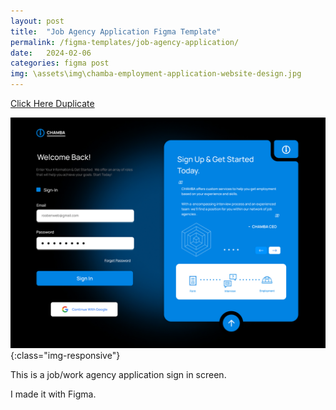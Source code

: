```yaml
---
layout: post
title:  "Job Agency Application Figma Template"
permalink: /figma-templates/job-agency-application/
date:   2024-02-06
categories: figma post
img: \assets\img\chamba-employment-application-website-design.jpg
---
```



<a class="button" href="https://www.figma.com/community/file/1336739061648100389/job-agency-application-website-design-chamba" target="_blank">Click Here Duplicate</a>

![image-title-here](\assets\img\chamba-employment-application-website-design.jpg){:class="img-responsive"}

This is a job/work agency application sign in screen. 

I made it with Figma.